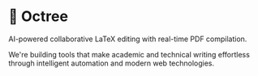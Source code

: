 # 🌳 Octree

AI-powered collaborative LaTeX editing with real-time PDF compilation.

We're building tools that make academic and technical writing effortless through intelligent automation and modern web technologies.
